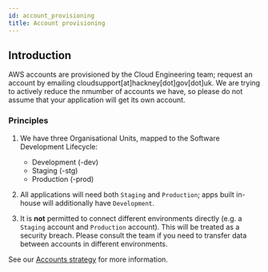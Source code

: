 ```yaml
---
id: account_provisioning
title: Account provisioning
---
```

## Introduction
AWS accounts are provisioned by the Cloud Engineering team; request an account by emailing cloudsupport[at]hackney[dot]gov[dot]uk. We are trying to actively reduce the nmumber of accounts we have, so please do not assume that your application will get its own account. 

### Principles
1. We have three Organisational Units, mapped to the Software Development Lifecycle:
   - Development (-dev)
   - Staging (-stg)
   - Production (-prod)

2. All applications will need both `Staging` and `Production`; apps built in-house will additionally have `Development`. 
3. It is **not** permitted to connect different environments directly (e.g. a `Staging` account and `Production` account). This will be treated as a security breach. Please consult the team if you need to transfer data between accounts in different environments. 

See our [Accounts strategy](https://docs.google.com/document/d/1xoO7C2BmTR4rf7H3EMKtXVYf50oZ22XDyrmx71Tlj_Y/edit?usp=sharing) for more information. 
